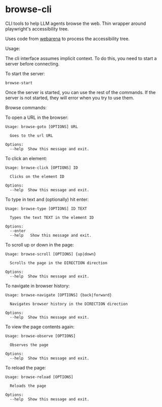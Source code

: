 # browse-cli

CLI tools to help LLM agents browse the web.
Thin wrapper around playwright's accessibility tree.

Uses code from [webarena](https://github.com/web-arena-x/webarena) to process the accessibility tree.

Usage:

The cli interface assumes implicit context.
To do this, you need to start a server before connecting.


To start the server:
```
browse-start
```

Once the server is started, you can use the rest of the commands.
If the server is not started, they will error when you try to use them.

Browse commands:

To open a URL in the browser:
```
Usage: browse-goto [OPTIONS] URL

  Goes to the url URL

Options:
  --help  Show this message and exit.
```

To click an element:
```
Usage: browse-click [OPTIONS] ID

  Clicks on the element ID

Options:
  --help  Show this message and exit.
```

To type in text and (optionally) hit enter:
```
Usage: browse-type [OPTIONS] ID TEXT

  Types the text TEXT in the element ID

Options:
  --enter
  --help   Show this message and exit.
```

To scroll up or down in the page:
```
Usage: browse-scroll [OPTIONS] {up|down}

  Scrolls the page in the DIRECTION direction

Options:
  --help  Show this message and exit.
```

To navigate in browser history:
```
Usage: browse-navigate [OPTIONS] {back|forward}

  Navigates browser history in the DIRECTION direction

Options:
  --help  Show this message and exit.
```

To view the page contents again:
```
Usage: browse-observe [OPTIONS]

  Observes the page

Options:
  --help  Show this message and exit.
```

To reload the page:
```
Usage: browse-reload [OPTIONS]

  Reloads the page

Options:
  --help  Show this message and exit.
```
